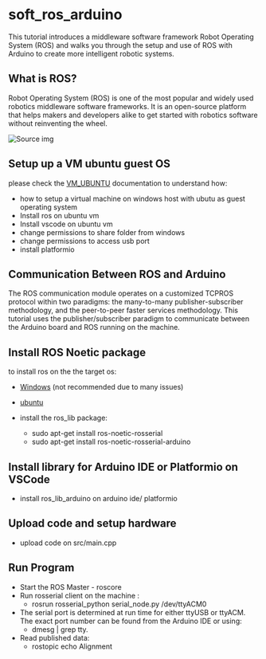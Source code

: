 # soft_ros_arduino
This tutorial introduces a middleware software framework Robot Operating System (ROS) and walks you through the setup and use of ROS with Arduino to create more intelligent robotic systems.

## What is ROS?
Robot Operating System (ROS) is one of the most popular and widely used robotics middleware software frameworks. It is an open-source platform that helps makers and developers alike to get started with robotics software without reinventing the wheel. 

![Source img](https://maker.pro/storage/31hf5Iu/31hf5IuuLOHy0KbmxGOIibQlVMhNQn8Zb8mIfmkN.png)

## Setup up a VM ubuntu guest OS
please check the [VM_UBUNTU](VM_UBUNTU.md) documentation to understand how: 
* how to setup a virtual machine on windows host with ubutu as guest operating system 
* Install ros on ubuntu vm
* Install vscode on ubuntu vm
* change permissions to share folder from windows
* change permissions to access usb port
* install platformio


## Communication Between ROS and Arduino
The ROS communication module operates on a customized TCPROS protocol within two paradigms: the many-to-many publisher-subscriber methodology, and the peer-to-peer faster services methodology. This tutorial uses the publisher/subscriber paradigm to communicate between the Arduino board and ROS running on the machine.

## Install ROS Noetic package
to install ros on the the target os:
* [Windows](http://wiki.ros.org/Installation/Windows) (not recommended due to many issues)
* [ubuntu](http://wiki.ros.org/Installation/Ubuntu)

* install the ros_lib package:
    * sudo apt-get install ros-noetic-rosserial
    * sudo apt-get install ros-noetic-rosserial-arduino

## Install library for Arduino IDE or Platformio on VSCode
* install ros_lib_arduino on arduino ide/ platformio 

## Upload code and setup hardware
* upload code on src/main.cpp 

## Run Program

* Start the ROS Master - roscore
* Run rosserial client on the machine :
    * rosrun rosserial_python serial_node.py /dev/ttyACM0 
* The serial port is determined at run time for either ttyUSB or ttyACM. The exact port number can be found from the Arduino IDE or using: 
    * dmesg | grep tty.
* Read published data: 
    * rostopic echo Alignment
